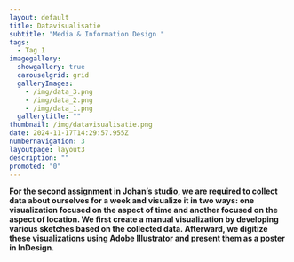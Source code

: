 ```yaml
---
layout: default
title: Datavisualisatie
subtitle: "Media & Information Design "
tags:
  - Tag 1
imagegallery:
  showgallery: true
  carouselgrid: grid
  galleryImages:
    - /img/data_3.png
    - /img/data_2.png
    - /img/data_1.png
  gallerytitle: ""
thumbnail: /img/datavisualisatie.png
date: 2024-11-17T14:29:57.955Z
numbernavigation: 3
layoutpage: layout3
description: ""
promoted: "0"
---
```

**For the second assignment in Johan’s studio, we are required to collect data about ourselves for a week and visualize it in two ways: one visualization focused on the aspect of time and another focused on the aspect of location. We first create a manual visualization by developing various sketches based on the collected data. Afterward, we digitize these visualizations using Adobe Illustrator and present them as a poster in InDesign.**